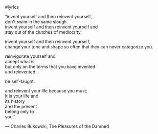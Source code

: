 #lyrics

“invent yourself and then reinvent yourself,  
don't swim in the same slough.  
invent yourself and then reinvent yourself and  
stay out of the clutches of mediocrity.  
  
invent yourself and then reinvent yourself,  
change your tone and shape so often that they can never categorize you.  
  
reinvigorate yourself and  
accept what is  
but only on the terms that you have invented  
and reinvented.  
  
be self-taught.  
  
and reinvent your life because you must;  
it is your life and  
its history  
and the present  
belong only to  
you.”

― Charles Bukowski, The Pleasures of the Damned